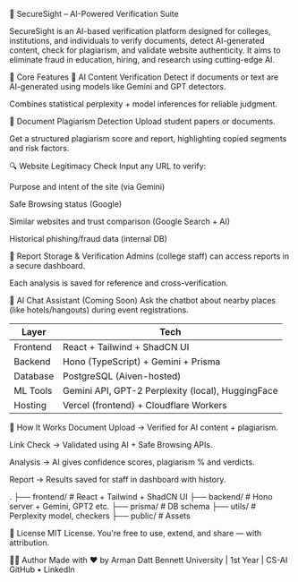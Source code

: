 🔐 SecureSight – AI-Powered Verification Suite

SecureSight is an AI-based verification platform designed for colleges, institutions, and individuals to verify documents, detect AI-generated content, check for plagiarism, and validate website authenticity. It aims to eliminate fraud in education, hiring, and research using cutting-edge AI.

🚀 Core Features
🧠 AI Content Verification
Detect if documents or text are AI-generated using models like Gemini and GPT detectors.

Combines statistical perplexity + model inferences for reliable judgment.

📄 Document Plagiarism Detection
Upload student papers or documents.

Get a structured plagiarism score and report, highlighting copied segments and risk factors.

🔍 Website Legitimacy Check
Input any URL to verify:

Purpose and intent of the site (via Gemini)

Safe Browsing status (Google)

Similar websites and trust comparison (Google Search + AI)

Historical phishing/fraud data (internal DB)

🧾 Report Storage & Verification
Admins (college staff) can access reports in a secure dashboard.

Each analysis is saved for reference and cross-verification.

🤖 AI Chat Assistant (Coming Soon)
Ask the chatbot about nearby places (like hotels/hangouts) during event registrations.

| Layer    | Tech                                              |
| -------- | ------------------------------------------------- |
| Frontend | React + Tailwind + ShadCN UI                      |
| Backend  | Hono (TypeScript) + Gemini + Prisma               |
| Database | PostgreSQL (Aiven-hosted)                         |
| ML Tools | Gemini API, GPT-2 Perplexity (local), HuggingFace |
| Hosting  | Vercel (frontend) + Cloudflare Workers            |

🧪 How It Works
Document Upload → Verified for AI content + plagiarism.

Link Check → Validated using AI + Safe Browsing APIs.

Analysis → AI gives confidence scores, plagiarism % and verdicts.

Report → Results saved for staff in dashboard with history.

.
├── frontend/          # React + Tailwind + ShadCN UI
├── backend/           # Hono server + Gemini, GPT2 etc.
├── prisma/            # DB schema
├── utils/             # Perplexity model, checkers
├── public/            # Assets

📄 License
MIT License. You're free to use, extend, and share — with attribution.

👨‍💻 Author
Made with ❤️ by Arman Datt
Bennett University | 1st Year | CS-AI
GitHub • LinkedIn
